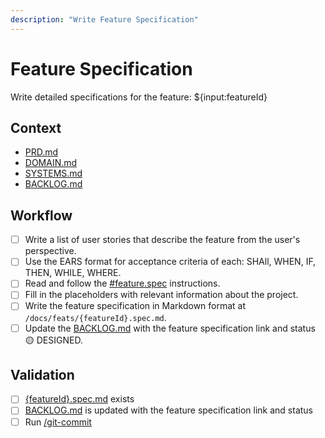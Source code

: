 ```yaml
---
description: "Write Feature Specification"
---
```


# Feature Specification

Write detailed specifications for the feature: ${input:featureId}

## Context

- [PRD.md](/docs/PRD.md)
- [DOMAIN.md](/docs/DOMAIN.md)
- [SYSTEMS.md](/docs/SYSTEMS.md)
- [BACKLOG.md](/docs/BACKLOG.md)

## Workflow

- [ ] Write a list of user stories that describe the feature from the user's perspective.
- [ ] Use the EARS format for acceptance criteria of each: SHAll, WHEN, IF, THEN, WHILE, WHERE.
- [ ] Read and follow the [#feature.spec](/.github/instructions/feature.spec.instructions.md) instructions.
- [ ] Fill in the placeholders with relevant information about the project.
- [ ] Write the feature specification in Markdown format at `/docs/feats/{featureId}.spec.md`.
- [ ] Update the [BACKLOG.md](/docs/BACKLOG.md) with the feature specification link and status 🟡 DESIGNED.

## Validation

- [ ] [{featureId}.spec.md](/docs/feats/{featureId}.spec.md) exists
- [ ] [BACKLOG.md](/docs/BACKLOG.md) is updated with the feature specification link and status
- [ ] Run [/git-commit](/.github/prompts/git-commit.prompt.md)
